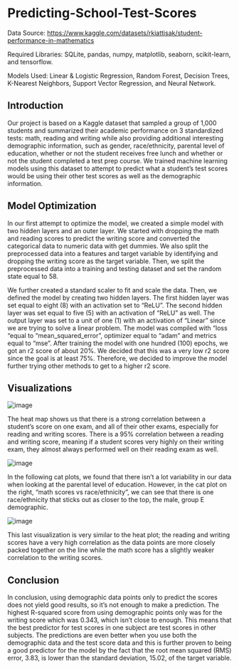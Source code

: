 # Predicting-School-Test-Scores

Data Source: https://www.kaggle.com/datasets/rkiattisak/student-performance-in-mathematics

Required Libraries: SQLite, pandas, numpy, matplotlib, seaborn, scikit-learn, and tensorflow.

Models Used: Linear & Logistic Regression, Random Forest, Decision Trees, K-Nearest Neighbors, Support Vector Regression, and Neural Network.

## Introduction
Our project is based on a Kaggle dataset that sampled a group of 1,000 students and summarized their academic performance on 3 standardized tests: math, reading and writing while also providing additional interesting demographic information, such as gender, race/ethnicity, parental level of education, whether or not the student receives free lunch and whether or not the student completed a test prep course. We trained machine learning models using this dataset to attempt to predict what a student’s test scores would be using their other test scores as well as the demographic information.

## Model Optimization

In our first attempt to optimize the model, we created a simple model with two hidden layers and an outer layer. We started with dropping the math and reading scores to predict the writing score and converted the categorical data to numeric data with get dummies. We also split the preprocessed data into a features and target variable by identifying and dropping the writing score as the target variable. Then, we split the preprocessed data into a training and testing dataset and set the random state equal to 58. 

We further created a standard scaler to fit and scale the data. Then, we defined the model by creating two hidden layers. The first hidden layer was set equal to eight (8) with an activation set to “ReLU”. The second hidden layer was set equal to five (5) with an activation of “ReLU” as well. The output layer was set to a unit of one (1) with an activation of “Linear” since we are trying to solve a linear problem. The model was compiled with “loss “equal to “mean_squared_error”, optimizer equal to “adam” and metrics equal to “mse”. After training the model with one hundred (100) epochs, we got an r2 score of about 20%. We decided that this was a very low r2 score since the goal is at least 75%. Therefore, we decided to improve the model further trying other methods to get to a higher r2 score. 

## Visualizations

![image](https://github.com/DanielPapp3/Predicting-School-Test-Scores/assets/95590929/845b8930-ff5d-489a-8fef-3ef3c25ea73e)

The heat map shows us that there is a strong correlation between a student’s score on one exam, and all of their other exams, especially for reading and writing scores. There is a 95% correlation between a reading and writing score, meaning if a student scores very highly on their writing exam, they almost always performed well on their reading exam as well.


![image](https://github.com/DanielPapp3/Predicting-School-Test-Scores/assets/95590929/f3a8d804-89f1-4624-a10b-b3a2062fcf77)

In the following cat plots, we found that there isn’t a lot variability in our data when looking at the parental level of education. However, in the cat plot on the right, “math scores vs race/ethnicity”, we can see that there is one race/ethnicity that sticks out as closer to the top, the male, group E demographic.

![image](https://github.com/DanielPapp3/Predicting-School-Test-Scores/assets/95590929/760e8117-b8d1-4fe5-84f8-206d654bcc98)

This last visualization is very similar to the heat plot; the reading and writing scores have a very high correlation as the data points are more closely packed together on the line while the math score has a slightly weaker correlation to the writing scores.

## Conclusion

In conclusion, using demographic data points only to predict the scores does not yield good results, so it’s not enough to make a prediction. The highest R-squared score from using demographic points only was for the writing score which was 0.343, which isn’t close to enough. This means that the best predictor for test scores in one subject are test scores in other subjects. The predictions are even better when you use both the demographic data and the test score data and this is further proven to being a good predictor for the model by the fact that the root mean squared (RMS) error, 3.83, is lower than the standard deviation, 15.02, of the target variable.
